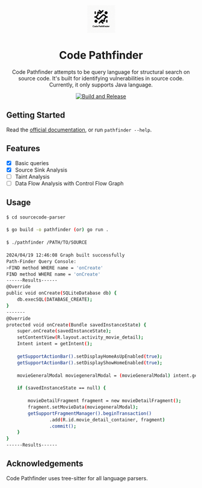 <div align="center">
  <img src="./assets/pathfinder-logo.png" alt="Code Pathfinder" width="75" height="75"/>
</p>

# Code Pathfinder 
Code Pathfinder attempts to be query language for structural search on source code. It's built for identifying vulnerabilities in source code. Currently, it only supports Java language.

[![Build and Release](https://github.com/shivasurya/code-pathfinder/actions/workflows/build.yml/badge.svg)](https://github.com/shivasurya/code-pathfinder/actions/workflows/build.yml)
</div>

## Getting Started
Read the [official documentation](https://codepathfinder.dev/), or run `pathfinder --help`.

## Features

- [x] Basic queries
- [x] Source Sink Analysis
- [ ] Taint Analysis
- [ ] Data Flow Analysis with Control Flow Graph

## Usage

```bash
$ cd sourcecode-parser

$ go build -o pathfinder (or) go run .

$ ./pathfinder /PATH/TO/SOURCE

2024/04/19 12:46:08 Graph built successfully
Path-Finder Query Console: 
>FIND method WHERE name = 'onCreate'
FIND method WHERE name = 'onCreate'
------Results------
@Override
public void onCreate(SQLiteDatabase db) {
    db.execSQL(DATABASE_CREATE);
}
-------
@Override
protected void onCreate(Bundle savedInstanceState) {
    super.onCreate(savedInstanceState);
    setContentView(R.layout.activity_movie_detail);
    Intent intent = getIntent();

    getSupportActionBar().setDisplayHomeAsUpEnabled(true);
    getSupportActionBar().setDisplayShowHomeEnabled(true);

    movieGeneralModal moviegeneralModal = (movieGeneralModal) intent.getSerializableExtra("DATA_MOVIE");

    if (savedInstanceState == null) {

        movieDetailFragment fragment = new movieDetailFragment();
        fragment.setMovieData(moviegeneralModal);
        getSupportFragmentManager().beginTransaction()
                .add(R.id.movie_detail_container, fragment)
                .commit();
    }
}
------Results------
```

## Acknowledgements
Code Pathfinder uses tree-sitter for all language parsers.


